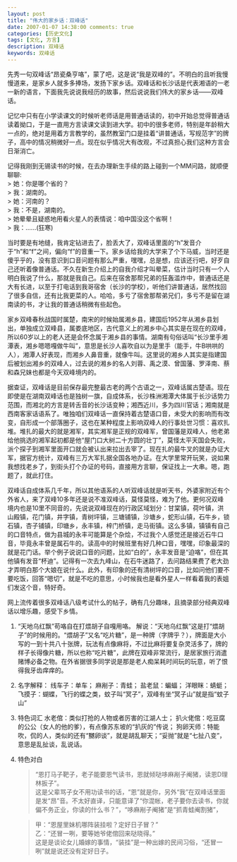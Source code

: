 ```yaml
---
layout: post
title: "伟大的家乡话：双峰话"
date: 2007-01-07 14:38:00 comments: true
categories: [历史文化]
tags: [文化, 方言]
description: 双峰话 
keywords: 双峰话
---
```


先秀一句双峰话“昂瓷桑亨咯”，蒙了吧，这是说“我是双峰的”。不明白的且听我慢慢道来，是家乡人就多多捧场，发扬下家乡话。双峰话和长沙话是代表湘语的一老一新的语言，下面我先说说我经历的故事，然后说说我们伟大的家乡话――双峰话。

记忆中只有在小学读课文的时候听老师话是用普通话读的，初中开始总觉得普通话读着拗口，于是一直用方言读课文读到进大学。初中的很多老师，特别是年龄稍大一点的，绝对是用着方言教学的，虽然教室门口是挂着“讲普通话，写规范字”的牌子，高中的情况稍微好一点。现在似乎情况大有改观，不过真担心我们这种方言会日渐消亡。

记得我刚到无锡读书的时候，在去办理新生手续的路上碰到一个MM问路，就顺便聊聊:<br>
	> 她：你是哪个省的？  
	> 我：湖南的。  
	> 她：河南的？  
	> 我：不是，湖南的。  
	> 她晕晕且疑惑地用看火星人的表情说：咱中国没这个省啊！  
	> 我：......(狂寒)

当时要是有地缝，我肯定钻进去了，脸丢大了，双峰话里面的“h”发音介于“h”和“f”之间，偏向“f”的音重一下。家乡话给我的大学来了个下马威，当时还是傻乎乎的，没有意识到口音问题有那么严重，嘿嘿，总是想，应该还行吧，好歹自己还听着像普通话。不久在新生介绍上的自我介绍才叫晕菜，估计当时只有一个人明白我说了什么，那就是我自己。后来在宿舍那帮兄弟的狂轰滥炸中，普通话还是大有长进，以至于打电话到我哥宿舍（长沙的学校），听他们讲普通话，居然找回了很多自信，还有比我更菜的人。哈哈，多亏了宿舍那帮弟兄们，多亏不是留在湖南读的书，才让我的普通话稍微有些起色。

家乡双峰春秋战国时属楚，南宋的时候始属湘乡县，建国后1952年从湘乡县划出，单独成立双峰县，属娄底地区，古代意义上的湘乡中心其实是在现在的双峰，所以60岁以上的老人还是会怀念属于湘乡县的事情。湖南有句俗话叫“长沙里手湘潭表，湘乡嗯嗯嘎做牛叫”，意思是长沙人喜吹自以为是里手（能手，牛B哄哄的人），湘潭人好表现，而湘乡人鼻音重，就像牛叫。这里说的湘乡人其实是指建国后被划出湘乡的双峰人，过去说的湘乡的名人刘蓉、禹之漠、曾国藩、罗泽南、蔡和森兄妹也都是今天双峰境内的。

据查证，双峰话是目前保存最完整最古老的两个古语之一，双峰话属古楚语。现在即使是在湖南双峰话也是独树一旗，自成体系，长沙株洲湘潭大体属于长沙话势力范围，而湘北的方言是转舌音的长沙话变种；湘西近川，多为四川官话；湘南就是西南客家话语系了。唯独咱们双峰话一直保持着古楚语口音，未受大的影响而有改变，自形成一个部落圈子，这也在某种程度上影响双峰人的行事处世习惯：喜欢扎堆。堆扎的最大的就是湘军，其实湘军是正规的双峰军，曾国藩是双峰人，他老弟给他挑选的湘军起初都是他“屋门口大树二十方圆的壮丁”，莫怪太平天国会失败，派个探子到湘军里面开口就会被认出来拉出去宰了。现在扎的最牛叉的就是办证大军，据官方统计，双峰有三万大军扎据全国各地办证。在大学里常开玩笑，说如果我想找老乡了，到街头打个办证的号码，直接用方言聊，保证找上一大串。嗯，跑题了，就此打住。

双峰话自成体系几千年，所以其他语系的人听双峰话就是听天书，外婆家附近有个外省人，来了双峰10多年还是说不准双峰话，莫怪莫怪，难为了他。更何况双峰境内也是10里不同音的，先说说双峰现在的行政区域划分：甘棠镇，荷叶镇，洪山殿镇，花门镇，井字镇，青树坪镇，三塘铺镇，沙塘乡，蛇形山镇，石牛乡，锁石镇，杏子铺镇，印塘乡，永丰镇，梓门桥镇，走马街镇。这么多镇，镇镇有自己的口音特点，做为县城的永丰可能算是个杂烩，不过我个人感觉还是接近石牛口音，毕竟永丰曾是属石牛的。读高中的时候班里有好几种口音，嘿嘿，印象最深的就是花门话。举个例子说说口音的问题，比如“白的”，永丰发音是“迫咯”，但在其他镇有发音“杯迪”。记得有一次去九峰山，在石牛迷路了，去问路结果费了老大劲才弄明白那个大娘在说什么。此外，有印象的还有清树坪的口音，比如问他们要不要吃饭，回答“嗯切”，就是不吃的意思，小时候我也是看外星人一样看着我的表姐们发这个音，特好奇。

网上流传着很多双峰话八级考试什么的帖子，确有几分趣味，且摘录部分经典双峰话以增乐趣，感受下乡情。

1. “天地乌红飘”苟咯自在打煨胡子自嘎用咯。
	解说：“天地乌红飘”这是打“煨胡子”的时候用的。“煨胡子”又名“吃片糖”，是一种牌（字牌乎？），牌面是大小写的一到十共八十张牌，玩法有点像麻将，不过比麻将要复杂灵活多了，牌的样子长得像片糖，所以也称“吃片糖”，此牌在双峰非常流行，是居家旅行消遣赌博必备之物。在外省据很多同学说是那是老人痴呆耗时间玩的玩意，听了恨得我牙齿痒痒的。

2. 名字解释：
	线车子：单车；
	麻剐子：青蛙；
	盐老鼠：蝙蝠；
	洋眼眯：蜻蜓；
	飞摸子：蝴蝶，飞行的蝶之类，蚊子叫“冥子”，双峰有坐“冥子山”就是指“蚊子山”

3. 特色词汇
	水老倌：类似打抢的人物或者厉害的江湖人士；
	扒火佬倌：吃豆腐的公公（女人的他的爹），有点像苏东坡的“扒灰的”传说；
	狗卵天师：特能吹，侃的人，类似的还有“嬲卵谈”，就是胡乱聊天；“妥抛”就是“七扯八变”，意思是乱扯谈，乱说话。

4. 特色对白
	> “恩打马子靶子，老子能要恩气读书，恩就倾哒哆麻剐子阉猪，读恩D理林扳子”。  
	这是父辈骂子女不用功读书的话，“恩”就是你，另外“我”在双峰话里面是发“昂”音。不太好直译，只能意译了“你混帐，老子要你去读书，你就偏不务正业，你读的什么书？”，“哆麻剐子阉猪”是“抓青蛙阉割猪”，

	> 甲：“恩屋里妹机哪阵装挂啦？定好日子冒？”  
	> 乙：“还冒一咧，要等她爷佬倌回来哒晓得。”  
	这是是谈论女儿婚嫁的事情，“装挂”是一种出嫁的民间习俗，“还冒一咧”就是说还没有定好日子。
